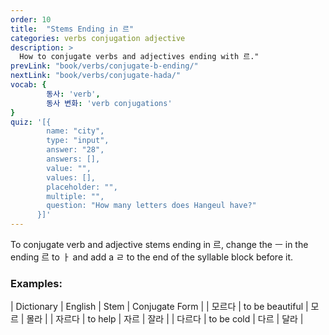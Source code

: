 ```yaml
---
order: 10
title:  "Stems Ending in 르"
categories: verbs conjugation adjective
description: >
  How to conjugate verbs and adjectives ending with 르."
prevLink: "book/verbs/conjugate-b-ending/"
nextLink: "book/verbs/conjugate-hada/"
vocab: {
		동사: 'verb',
		동사 변화: 'verb conjugations'
}
quiz: '[{
        name: "city",
        type: "input",
        answer: "28",
        answers: [],
        value: "",
        values: [],
        placeholder: "",
        multiple: "",
        question: "How many letters does Hangeul have?"
      }]'
---
```

To conjugate verb and adjective stems ending in 르, change the ㅡ in the ending 르 to ㅏ and
add a ㄹ to the end of the syllable block before it.

### Examples:

| Dictionary | English | Stem | Conjugate Form |
| 모르다 | to be beautiful | 모르 | 몰라 |
| 자르다 | to help | 자르 | 잘라 |
| 다르다 | to be cold | 다르 | 달라 |
